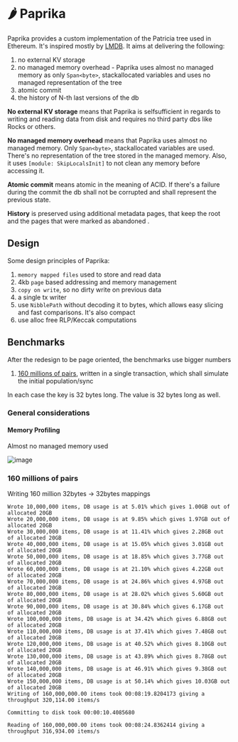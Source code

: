 # :hot_pepper: Paprika

Paprika provides a custom implementation of the Patricia tree used in Ethereum. It's inspired mostly by [LMDB](https://github.com/LMDB/lmdb). It aims at delivering the following:

1. no external KV storage
1. no managed memory overhead - Paprika uses almost no managed memory as only `Span<byte>`, stackallocated variables and uses no managed representation of the tree
1. atomic commit
1. the history of N-th last versions of the db

**No external KV storage** means that Paprika is selfsufficient in regards to writing and reading data from disk and requires no third party dbs like Rocks or others.

**No managed memory overhead** means that Paprika uses almost no managed memory. Only `Span<byte>`, stackallocated variables are used. There's no representation of the tree stored in the managed memory. Also, it uses `[module: SkipLocalsInit]` to not clean any memory before accessing it.

**Atomic commit** means atomic in the meaning of ACID. If there's a failure during the commit the db shall not be corrupted and shall represent the previous state.

**History** is preserved using additional metadata pages, that keep the root and the pages that were marked as abandoned .

## Design

Some design principles of Paprika:

1. `memory mapped files` used to store and read data
1. 4kb `page` based addressing and memory management
1. `copy on write`, so no dirty write on previous data
1. a single tx writer
1. use `NibblePath` without decoding it to bytes, which allows easy slicing and fast comparisons. It's also compact
1. use alloc free RLP/Keccak computations

## Benchmarks

After the redesign to be page oriented, the benchmarks use bigger numbers

1. [160 millions of pairs](#160-millions-of-pairs), written in a single transaction, which shall simulate the initial population/sync

In each case the key is 32 bytes long. The value is 32 bytes long as well.

### General considerations

#### Memory Profiling

Almost no managed memory used

![image](https://user-images.githubusercontent.com/519707/204166299-81c05582-7e0d-4401-b2cf-91a3c1b7153b.png)

### 160 millions of pairs

Writing 160 million 32bytes -> 32bytes mappings

```
Wrote 10,000,000 items, DB usage is at 5.01% which gives 1.00GB out of allocated 20GB
Wrote 20,000,000 items, DB usage is at 9.85% which gives 1.97GB out of allocated 20GB
Wrote 30,000,000 items, DB usage is at 11.41% which gives 2.28GB out of allocated 20GB
Wrote 40,000,000 items, DB usage is at 15.05% which gives 3.01GB out of allocated 20GB
Wrote 50,000,000 items, DB usage is at 18.85% which gives 3.77GB out of allocated 20GB
Wrote 60,000,000 items, DB usage is at 21.10% which gives 4.22GB out of allocated 20GB
Wrote 70,000,000 items, DB usage is at 24.86% which gives 4.97GB out of allocated 20GB
Wrote 80,000,000 items, DB usage is at 28.02% which gives 5.60GB out of allocated 20GB
Wrote 90,000,000 items, DB usage is at 30.84% which gives 6.17GB out of allocated 20GB
Wrote 100,000,000 items, DB usage is at 34.42% which gives 6.88GB out of allocated 20GB
Wrote 110,000,000 items, DB usage is at 37.41% which gives 7.48GB out of allocated 20GB
Wrote 120,000,000 items, DB usage is at 40.52% which gives 8.10GB out of allocated 20GB
Wrote 130,000,000 items, DB usage is at 43.89% which gives 8.78GB out of allocated 20GB
Wrote 140,000,000 items, DB usage is at 46.91% which gives 9.38GB out of allocated 20GB
Wrote 150,000,000 items, DB usage is at 50.14% which gives 10.03GB out of allocated 20GB
Writing of 160,000,000.00 items took 00:08:19.8204173 giving a throughput 320,114.00 items/s

Committing to disk took 00:00:10.4085680

Reading of 160,000,000.00 items took 00:08:24.8362414 giving a throughput 316,934.00 items/s
```
